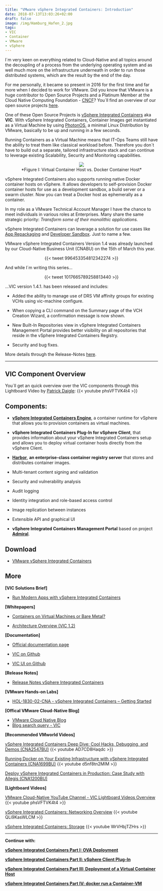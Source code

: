 ```yaml
---
title: "VMware vSphere Integrated Containers: Introduction"
date: 2018-07-13T13:03:26+02:00
draft: false
image: /img/Hamburg_Hafen_2.jpg
tags:
- VIC
- Container
- VMware
- vSphere
---
```


I´m very keen on everything related to Cloud-Native and all topics around the decoupling of a process from the underlying operating system and as well much more on the infrastructure underneath in order to run those distributed systems, which are the result by the end of the day.

For me personally, it became so present in 2016 for the first time and far more when I decided to work for VMware. Did you know that VMware is a huge contributor to Open Source Projects and a Platinum Member at the Cloud Native Computing Foundation - <a href="https://www.cncf.io/about/members/" target="_blank">CNCF</a>? You´ll find an overview of our open source projects <a href="https://vmware.github.io/" target="_blank"> here</a>.

One of these Open Source Projects is <a href="https://vmware.github.io/vic-product/" target="_blank">vSphere Integrated Containers</a> aka **VIC**. With vSphere Integrated Containers, Container Images get instantiated as a Virtual Machine by using <a href="https://vmware.github.io/photon/" target="_blank"> PhotonOS</a>, a minimal Linux Distribution by VMware, basically to be up and running in a few seconds.

Running Containers as a Virtual Machine means that IT-Ops Teams still have the ability to treat them like classical workload before. Therefore you don´t have to build out a separate, tailored infrastructure stack and can continue to leverage existing Scalability, Security and Monitoring capabilities.

<center><a href="/img/posts/vic_getting_started/CapturFiles-20180710_094308.jpg"><img src="/img/posts/vic_getting_started/CapturFiles-20180710_094308.jpg"></img></a></center>

<center>*Figure I: Virtual Container Host vs. Docker Container Host*</center>

vSphere Integrated Containers also supports running native Docker container hosts on vSphere. It allows developers to self-provision Docker container hosts for use as a development sandbox, a build server or a swarm cluster. Now you can treat a Docker host as ephemerally as a container.

In my role as a VMware Technical Account Manager I have the chance to meet individuals in various roles at Enterprises. Many share the same strategic priority: *Transform some of their monolithic applications.*

vSphere Integrated Containers can leverage a solution for use cases like <a href="https://www.vmware.com/content/dam/digitalmarketing/vmware/en/pdf/solutionbrief/vmware-vic-app-repackaging-use-case.pdf" target="_blank">App Repackaging</a> and <a href="https://www.vmware.com/content/dam/digitalmarketing/vmware/en/pdf/solutionbrief/vmware-vic-developer-sandbox-use-case.pdf" target="_blank">Developer Sandbox</a>. Just to name a few.

VMware vSphere Integrated Containers Version 1.4 was already launched by our Cloud-Native Business Unit (CNABU) on the 15th of March this year.
<center> {{< tweet 996453354812342274 >}} </center>

And while I´m writing this series...

<center> {{< tweet 1017665789258813440 >}} </center>

...VIC version 1.4.1. has been released and includes:

* Added the ability to manage use of DRS VM affinity groups for existing VCHs using vic-machine configure.

* When copying a CLI command on the Summary page of the VCH Creation Wizard, a confirmation message is now shown.

* New Built-In Repositories view in vSphere Integrated Containers Management Portal provides better visibility on all repositories that reside in the vSphere Integrated Containers Registry.

* Security and bug fixes.

More details through the Release-Notes <a href="https://docs.vmware.com/en/VMware-vSphere-Integrated-Containers/1.4.1/rn/vsphere-integrated-containers-141-release-notes.html" target="_blank">here</a>.

---

## VIC Component Overview

You´ll get an quick overview over the VIC components through this Lightboard Video by <a href="https://twitter.com/pdaigle" target="_blank">Patrick Daigle</a>:
{{< youtube phsVFTVK4t4 >}}

## Components:

* <a href="http://vmware.github.io/vic/" target="_blank">**vSphere Integrated Containers Engine**</a>, a container runtime for vSphere that allows you to provision containers as virtual machines.

* **vSphere Integrated Containers Plug-In for vSphere Client**, that provides information about your vSphere Integrated Containers setup and allows you to deploy virtual container hosts directly from the vSphere Client.

* <a href="https://vmware.github.io/harbor/" target="_blank">**Harbor**</a>, **an enterprise-class container registry server** that stores and distributes container images. 

 * Multi-tenant content signing and validation
 * Security and vulnerability analysis
 * Audit logging
 * Identity integration and role-based access control
 * Image replication between instances
 * Extensible API and graphical UI

* **vSphere Integrated Containers Management Portal** based on project <a href="https://github.com/vmware/admiral" target="_blank">**Admiral**</a>.

## Download
* <a href="https://www.vmware.com/go/download-vic" target="_blank">VMware vSphere Integrated Containers</a>

## More

**[VIC Solutions Brief]**

* <a href="https://www.vmware.com/content/dam/digitalmarketing/vmware/en/pdf/products/vsphere/vmware-vic-solutions-brief.pdf" target="_blank">Run Modern Apps with vSphere Integrated Containers</a>

**[Whitepapers]**

* <a href="https://www.vmware.com/content/dam/digitalmarketing/vmware/en/pdf/whitepaper/vmw-wp-conatiner-on-vms-a4-final-web.pdf" target="_blank">Containers on Virtual Machines or Bare Metal?</a>

* <a href="https://www.vmware.com/content/dam/digitalmarketing/vmware/en/pdf/vsphere/vmware-vsphere-integrated-containers-white-paper.pdf" target="_blank">Architecture Overview (VIC 1.2)</a>

**[Documentation]**

* <a href="https://vmware.github.io/vic-product/#documentation" target="_blank">Official documentation page</a>

* <a href="https://github.com/vmware/vic" target="_blank"> VIC on Github</a>

* <a href="https://github.com/vmware/vic-ui" target="_blank">VIC UI on Github</a>

**[Release Notes]**

* <a href="https://docs.vmware.com/en/VMware-vSphere-Integrated-Containers/" target="_blank">Release Notes vSphere Integrated Containers</a>

**[VMware Hands-on Labs]**

* <a href="https://labs.hol.vmware.com/HOL/catalogs/lab/4277" target="_blank">HOL-1830-02-CNA - vSphere Integrated Containers – Getting Started</a>

**[Offical VMware Cloud-Native Blog]**

* <a href="https://blogs.vmware.com/cloudnative" target="_blank">VMware Cloud Native Blog</a>
* <a href="https://blogs.vmware.com/cloudnative/?s=vsphere+integrated+containers" target="_blank">Blog search query - VIC</a>

**[Recommended VMworld Videos]**

<a href="https://videos.vmworld.com/global/2017/videoplayer/3703" target="_blank">vSphere Integrated Containers Deep Dive: Cool Hacks, Debugging, and Demos (CNA2547BU)</a>
{{< youtube AD7CD8Haqdc >}}

<a href="https://videos.vmworld.com/global/2017/videoplayer/3238" target="_blank">Running Docker on Your Existing Infrastructure with vSphere Integrated Containers (CNA1699BU)</a>
{{< youtube d5nf8tn2MIM >}}

<a href="https://videos.vmworld.com/global/2018/videoplayer/22401" target="_blank">Deploy vSphere Integrated Containers in Production: Case Study with Allegis (CNA1200BU)</a>

**[Lightboard Videos]**

<a href="https://www.youtube.com/playlist?list=PL7bmigfV0EqRxUB5FND_5tRdmM1qdC_Hl" target="_blank"> VMware Cloud-Native YouTube Channel - VIC Lightboard Videos Overview</a>
{{< youtube phsVFTVK4t4 >}}

<a href="https://www.youtube.com/watch?v=QLi9KasWLCM&t=1s&list=PL7bmigfV0EqRxUB5FND_5tRdmM1qdC_Hl&index=3" target="_blank">vSphere Integrated Containers: Networking Overview</a>
{{< youtube QLi9KasWLCM >}}

<a href="https://www.youtube.com/watch?v=WrVHbjTZHrs&t=0s&list=PL7bmigfV0EqRxUB5FND_5tRdmM1qdC_Hl&index=4" target="_blank">vSphere Integrated Containers: Storage</a>
{{< youtube WrVHbjTZHrs >}}

---
**Continue with:**

<a href="/post/vsphere-integrated-containers-part-i-ova-deployment">**vSphere Integrated Containers Part I: OVA Deployment**</a>

<a href="/post/vsphere-integrated-containers-part-ii-vsphere-client-plug-in">**vSphere Integrated Containers Part II: vSphere Client Plug-In**</a>

<a href="/post/vsphere-integrated-containers-part-iii-deployment-of-a-virtual-container-host/">**vSphere Integrated Containers Part III: Deployment of a Virtual Container Host**</a>

<a href="/post/vsphere-integrated-containers-part-iv-docker-run-a-container-vm">**vSphere Integrated Containers Part IV: docker run a Container-VM**</a>